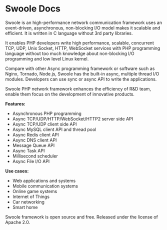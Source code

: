 # Swoole Docs

Swoole is an high-performance network communication framework uses an event-driven, asynchronous, non-blocking I/O model makes it scalable and efficient. It is written in C language without 3rd party libraries.

It enables PHP developers write high performance, scalable, concurrent TCP, UDP, Unix Socket, HTTP, WebSocket services with PHP programming language without  too much knowledge about non-blocking I/O programming and low level Linux kernel.

Compare with other Async programming framework or software such as Nginx, Tornado, Node.js, Swoole has the built-in async, multiple thread I/O modules. Developers can use sync or async API to write the applications.

Swoole PHP network framework enhances the efficiency of R&D team, enable them focus on the development of innovative products.

**Features:**

* Asynchronous PHP programming
* Async TCP/UDP/HTTP/WebSocket/HTTP2 server side API
* Async TCP/UDP client side API
* Async MySQL client API and thread pool
* Async Redis client API
* Async DNS client API
* Message Queue API
* Async Task API
* Millisecond scheduler
* Async File I/O API

**Use cases:**

* Web applications and systems
* Mobile communication systems
* Online game systems
* Internet of Things
* Car networking 
* Smart home 

Swoole framework is open source and free. Released under the license of Apache 2.0.









